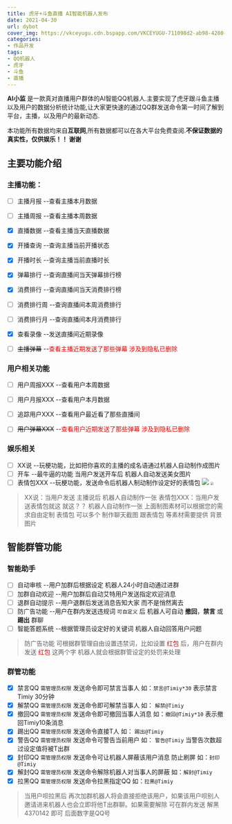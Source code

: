 ```yaml
---
title: 虎牙+斗鱼直播 AI智能机器人发布
date: 2021-04-30
url: dybot
cover_img: https://vkceyugu.cdn.bspapp.com/VKCEYUGU-711098d2-ab98-4280-a2a7-3ddbaf01a2e6/2173416b-fcbb-422a-8901-5f5c65b61374.png
categories: 
- 作品开发
tags:
- QQ机器人
- 虎牙
- 斗鱼
- 直播
---
```



**AI小监** 是一款真对直播用户群体的AI智能QQ机器人.主要实现了虎牙跟斗鱼主播以及用户的数据分析统计功能,让大家更快速的通过QQ群发送命令第一时间了解到平台，主播，以及用户的最新动态. 

本功能所有数据均来自**互联网**,所有数据都可以在各大平台免费查阅.**不保证数据的真实性，仅供娱乐！！ 谢谢**

## 主要功能介绍

### 主播功能：

- [ ] 主播月报		--查看主播本月数据
- [ ] 主播周报		--查看主播本周数据
- [x] 直播数据		--查看主播当天直播数据
- [x] 开播查询		--查询主播当前开播状态
- [x] 开播时长		--查询主播当前直播时长
- [x] 弹幕排行		--查询直播间当天弹幕排行榜
- [x] 消费排行		--查询直播间当天消费排行榜
- [ ] 消费排行周		--查询直播间本周消费排行
- [ ] 消费排行月		--查询直播间本月消费排行
- [x] 查看录像		--发送直播间近期录像
- [ ] ~~主播弹幕~~		--<font color="#dd0000">查看主播近期发送了那些弹幕 涉及到隐私已删除</font>


### 用户相关功能

- [ ] 用户周报XXX		--查看用户本周数据
- [ ] 用户月报XXX		--查看用户本月数据
- [ ] 追踪用户XXX		--查看用户最近看了那些直播间
- [ ] ~~用户弹幕XXX~~		--<font color="#dd0000">查看用户近期发送了那些弹幕 涉及到隐私已删除</font>


### 娱乐相关

- [ ] XX说		--玩梗功能，比如把你喜欢的主播的成名语通过机器人自动制作成图片
- [ ] 开车		--最牛逼的功能 当用户发送开车后 机器人自动发送美女图片
- [ ] 表情包XXX		--玩梗功能，发送命令后机器人制动制作设定好的表情包
![](https://cdn.jsdelivr.net/gh/htmlmi/cdn@master/hexo/1619784445000.jpg) <img src="https://cdn.jsdelivr.net/gh/htmlmi/cdn@master/hexo/1619784488000.jpg" style="zoom:40%;" />
> XX说：当用户发送 主播说后 机器人自动制作一张
> 表情包XXX：当用户发送表情包就这 就这？？ 机器人自动制作一张
> 上面制图素材可以根据您的需求自由定制 表情包 可以多个 
> 制作聊天截图 跟表情包 等素材需要提供 背景图片





## 智能群管功能

### 智能助手

- [ ] 自动审核		--用户加群后根据设定 机器人24小时自动通过进群
- [ ] 加群自动欢迎		--用户加群后自动艾特用户发送指定欢迎消息
- [ ] 退群自动提示		--用户退群后发送消息告知大家 而不是悄然离去
- [ ] 防广告功能		--用户在群内发送违规词 `可自定义` 后 机器人可自动 **撤回**，**禁言** 或 **踢出** 群聊
- [ ] 智能答题系统		--根据管理员设定好的关键词 机器人自动回答用户问题

> 防广告功能 可根据群管理自由设置违禁词，比如设置 <font color="#dd0000">红包</font> 后，用户在群内发送 <font color="#dd0000">红包</font> 这两个字 机器人就会根据群管设定的处罚来处理


### 群管功能

- [x] 禁言QQ		`需管理员权限` 发送命令即可禁言当事人 如：`禁言@Timiy*30`  表示禁言Timiy 30分钟
- [x] 解禁QQ		`需管理员权限` 发送命令即可解禁当事人 如： `解禁@Timiy`
- [x] 撤回QQ		`需管理员权限` 发送命令即可撤回当事人消息 如：`撤回@Timiy*10` 表示撤回Timiy10条消息
- [x] 踢出QQ		`需管理员权限` 发送命令直接T人 如： `踢出@Timiy`
- [x] 警告QQ		`需管理员权限` 发送命令可警告当前用户 如： `警告@Timiy`  当警告次数超过设定值将被T出群
- [x] 封印QQ		`需管理员权限` 发送命令可让机器人屏蔽该用户消息 防止刷屏 如：`封印@Timiy` 
- [x] 解封QQ		`需管理员权限` 发送命令解除机器人对当事人的屏蔽 如：`解封@Timiy`
- [x] 拉黑QQ		`需管理员权限` 发送命令拉黑指定QQ  如：`拉黑@Timiy`

> 当用户呗拉黑后 再次加群机器人将会直接拒绝该用户，如果该用户呗别人邀请进来机器人也会立即将他T出群聊。如果需要解除  可在群内发送 解黑4370142 即可 后面数字是QQ号